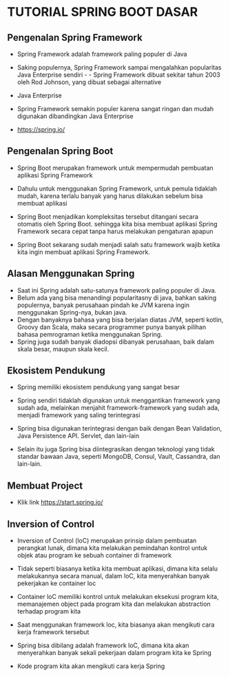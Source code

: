 # TUTORIAL SPRING BOOT DASAR
## Pengenalan Spring Framework

- Spring Framework adalah framework paling populer di Java

- Saking populernya, Spring Framework sampai mengalahkan popularitas Java Enterprise sendiri - -  Spring Framework dibuat sekitar tahun 2003 oleh Rod Johnson, yang dibuat sebagai alternative

- Java Enterprise

- Spring Framework semakin populer karena sangat ringan dan mudah digunakan dibandingkan Java Enterprise

- https://spring.io/

## Pengenalan Spring Boot

- Spring Boot merupakan framework untuk mempermudah pembuatan aplikasi Spring Framework

- Dahulu untuk menggunakan Spring Framework, untuk pemula tidaklah mudah, karena terlalu banyak yang harus dilakukan sebelum bisa membuat aplikasi

- Spring Boot menjadikan kompleksitas tersebut ditangani secara otomatis oleh Spring Boot. sehingga kita bisa membuat aplikasi Spring Framework secara cepat tanpa harus melakukan pengaturan apapun

- Spring Boot sekarang sudah menjadi salah satu framework wajib ketika kita ingin membuat aplikasi Spring Framework.

## Alasan Menggunakan Spring 
- Saat ini Spring adalah satu-satunya framework paling populer di Java.
- Belum ada yang bisa menandingi popularitasny di java, bahkan saking populernya, banyak perusahaan pindah ke JVM karena ingin menggunakan Spring-nya, bukan java.
- Dengan banyaknya bahasa yang bisa berjalan diatas JVM, seperti kotlin, Groovy dan Scala, maka secara programmer punya banyak pilihan bahasa pemrograman ketika menggunakan Spring.
- Spring juga sudah banyak diadopsi dibanyak perusahaan, baik dalam skala besar, maupun skala kecil.

## Ekosistem Pendukung

- Spring memiliki ekosistem pendukung yang sangat besar

- Spring sendiri tidaklah digunakan untuk menggantikan framework yang sudah ada, melainkan menjahit framework-framework yang sudah ada, menjadi framework yang saling terintegrasi

- Spring bisa digunakan terintegrasi dengan baik dengan Bean Validation, Java Persistence API. Servlet, dan lain-lain

- Selain itu juga Spring bisa diintegrasikan dengan teknologi yang tidak standar bawaan Java, seperti MongoDB, Consul, Vault, Cassandra, dan lain-lain.

## Membuat Project
- Klik link https://start.spring.io/

## Inversion of Control

- Inversion of Control (loC) merupakan prinsip dalam pembuatan perangkat lunak, dimana kita melakukan pemindahan kontrol untuk objek atau program ke sebuah container di framework
- Tidak seperti biasanya ketika kita membuat aplikasi, dimana kita selalu melakukannya secara manual, dalam loC, kita menyerahkan banyak pekerjakan ke container loc

- Container loC memiliki kontrol untuk melakukan eksekusi program kita, memanajemen object pada program kita dan melakukan abstraction terhadap program kita

- Saat menggunakan framework loc, kita biasanya akan mengikuti cara kerja framework tersebut

- Spring bisa dibilang adalah framework loC, dimana kita akan menyerahkan banyak sekali pekerjaan dalam program kita ke Spring

- Kode program kita akan mengikuti cara kerja Spring


